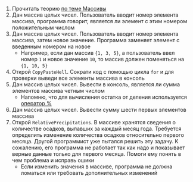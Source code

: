 1. Прочитать теорию [по теме Массивы](https://github.com/CSharpLords/Shared/wiki/Массивы.-Введение)
1. Дан массив целых чисел. Пользователь вводит номер элемента массива, программа говорит, является ли элемент с этим номером положительным числом
1. Дан массив целых чисел. Пользователь вводит номер элемента массива, затем новое значение. Программа заменяет элемент с введенным номером на новое
   - Например, если дан массив `{1, 3, 5}`, а пользователь ввел номер `1` и новое значение `10`, то массив должен поменяться на `{1, 10, 5}`
1. Открой `CopyPasteHell`. Сократи код с помощью цикла `for` и для проверки выведи все элементы массива в консоль
1. Дан массив целых чисел. Вывести в консоль, является ли сумма элементов массива четным числом
   - Напомню, что для вычисления остатка от деления используется [оператор %](https://docs.microsoft.com/ru-ru/dotnet/csharp/language-reference/operators/modulus-operator)
1. Дан массив целых чисел. Вывести сумму шести первых элементов массива
1. Открой `RelativePrecipitations`. В массиве хранятся сведения о количестве осадков, выпавших за каждый месяц года. Требуется определить изменение количества осадков относительно первого месяца. Другой программист уже пытался решить эту задачу. К сожалению, его программа не работает так как надо и показывает верные данные только для первого месяца. Помоги ему понять в чем проблема и исправь ошики
   - Если изменить значения в массиве, программа не должна ломаться или требовать дополнительных изменений
